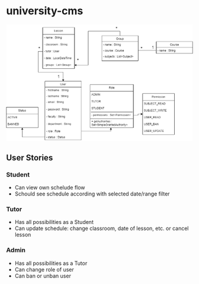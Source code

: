 # university-cms

![image.png](./image.png)

## User Stories

### Student

- Can view own schelude flow
- Schould see schedule according with selected date/range filter

### Tutor

- Has all possibilities as a Student
- Can update schedule: change classroom, date of lesson, etc. or cancel lesson

### Admin

- Has all possibilities as a Tutor
- Can change role of user
- Can ban or unban user
